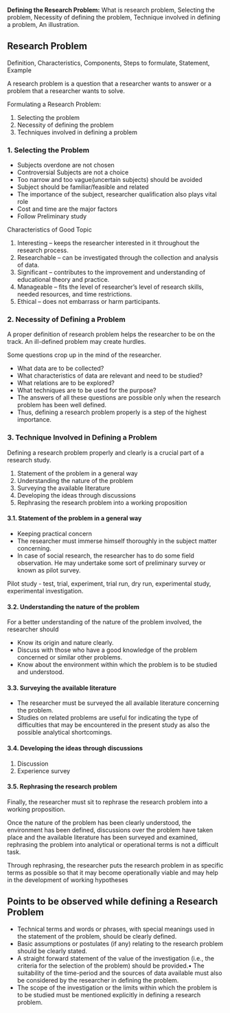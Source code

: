 
**Defining the Research Problem:** What is research problem, Selecting the problem, Necessity of defining the problem, Technique involved in defining a problem, An illustration.

## Research Problem

Definition, Characteristics, Components, Steps to formulate, Statement, Example

A research problem is a question that a researcher wants to answer or a problem that a researcher wants to solve.

Formulating a Research Problem:
1. Selecting the problem
2. Necessity of defining the problem
3. Techniques involved in defining a problem

### 1. Selecting the Problem

* Subjects overdone are not chosen
* Controversial Subjects are not a choice
* Too narrow and too vague(uncertain subjects) should be avoided
* Subject should be familiar/feasible and related
* The importance of the subject, researcher qualification also plays vital role
* Cost and time are the major factors
* Follow Preliminary study


Characteristics of Good Topic
1. Interesting – keeps the researcher interested in it throughout the research process.
2. Researchable – can be investigated through the collection and analysis of data.
3. Significant – contributes to the improvement and understanding of educational theory and practice.
4. Manageable – fits the level of researcher’s level of research skills, needed resources, and time restrictions.
5. Ethical – does not embarrass or harm participants.

### 2. Necessity of Defining a Problem

A proper definition of research problem helps the researcher to be on the track. An ill-defined problem may create hurdles.

Some questions crop up in the mind of the researcher.
* What data are to be collected?
* What characteristics of data are relevant and need to be studied?
* What relations are to be explored?
* What techniques are to be used for the purpose?
* The answers of all these questions are possible only when the research problem has been well defined.
* Thus, defining a research problem properly is a step of the highest importance.

### 3. Technique Involved in Defining a Problem

Defining a research problem properly and clearly is a crucial part of a research study.
1. Statement of the problem in a general way
2. Understanding the nature of the problem
3. Surveying the available literature
4. Developing the ideas through discussions
5. Rephrasing the research problem into a working proposition

#### 3.1. Statement of the problem in a general way
* Keeping practical concern
* The researcher must immerse himself thoroughly in the subject matter concerning.
* In case of social research, the researcher has to do some field observation. He may undertake some sort of preliminary survey or known as pilot survey.

Pilot study - test, trial, experiment, trial run, dry run, experimental study, experimental investigation.

#### 3.2. Understanding the nature of the problem
For a better understanding of the nature of the problem involved, the researcher should
* Know its origin and nature clearly.
* Discuss with those who have a good knowledge of the problem concerned or similar other problems.
* Know about the environment within which the problem is to be studied and understood.

#### 3.3. Surveying the available literature
* The researcher must be surveyed the all available literature concerning the problem.
* Studies on related problems are useful for indicating the type of difficulties that may be encountered in the present study as also the possible analytical shortcomings.

#### 3.4. Developing the ideas through discussions
1. Discussion
2. Experience survey

#### 3.5. Rephrasing the research problem

Finally, the researcher must sit to rephrase the research problem into a working proposition.

Once the nature of the problem has been clearly understood, the environment has been defined, discussions over the problem have taken place and the available literature has been surveyed
and examined, rephrasing the problem into analytical or operational terms is not a difficult task.

Through rephrasing, the researcher puts the research problem in as specific terms as possible so that it may become operationally viable and may help in the development of working hypotheses

## Points to be observed while defining a Research Problem

* Technical terms and words or phrases, with special meanings used in the statement of the problem, should be clearly defined.
* Basic assumptions or postulates (if any) relating to the research problem should be clearly stated.
* A straight forward statement of the value of the investigation (i.e., the criteria for the selection of the problem) should be provided.• The suitability of the time-period and the sources of data available must also be considered by the researcher in defining the problem.
* The scope of the investigation or the limits within which the problem is to be studied must be mentioned explicitly in defining a research problem.

